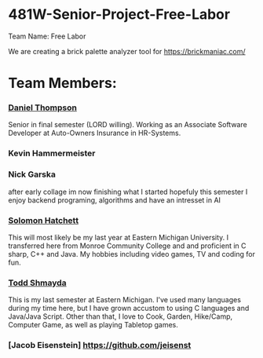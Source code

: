 # 481W-Senior-Project-Free-Labor

Team Name: Free Labor

We are creating a brick palette analyzer tool for https://brickmaniac.com/

# Team Members:

### [Daniel Thompson](https://github.com/danthomps1999)
Senior in final semester (LORD willing). Working as an Associate Software Developer at Auto-Owners Insurance in HR-Systems.

### Kevin Hammermeister

### Nick Garska

after early collage im now finishing what I started hopefuly this semester I enjoy backend programing, algorithms and have an intresset in AI

### [Solomon Hatchett](https://github.com/SoloTHatt)

This will most likely be my last year at Eastern Michigan University. I transferred here from Monroe Community College and and proficient in C sharp, C++ and Java. My hobbies including video games, TV and coding for fun.

### [Todd Shmayda](https://github.com/Desh776)

This is my last semester at Eastern Michigan. I've used many languages during my time here, but I have grown accustom to using C languages and Java/Java Script.
Other than that, I love to Cook, Garden, Hike/Camp, Computer Game, as well as playing Tabletop games.

### [Jacob Eisenstein] https://github.com/jeisenst
